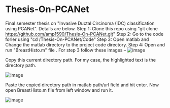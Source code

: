 # Thesis-On-PCANet
Final semester thesis on "Invasive Ductal Circinoma (IDC) classification using PCANet". Details are below.
Step 1: Clone this repo using "git clone https://github.com/amp1590/Thesis-On-PCANet.git"
Step 2: Go to the code forler using "cd /Thesis-On-PCANet/Code"
Step 3: Open matlab and Change the matlab directory to the project code directory.
Step 4: Open and run "BreastHisto.m" file .
For step 3 follow these images –
![image](https://user-images.githubusercontent.com/20500215/110821418-0e192e00-825e-11eb-899d-ad18b54d538b.png)

Copy this current directory path. For my case, the highlighted text is the directory path.

![image](https://user-images.githubusercontent.com/20500215/110821469-1bceb380-825e-11eb-944c-05aa46621955.png)

Paste the copied directory path in matlab path/url field and hit enter.
Now open BreastHisto.m file from left window and run it.

![image](https://user-images.githubusercontent.com/20500215/110821507-25581b80-825e-11eb-9c5c-827c77a9fd48.png)

